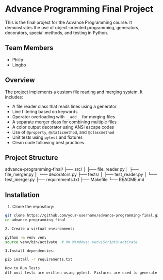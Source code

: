 # Advance Programming Final Project

This is the final project for the Advance Programming course. It demonstrates the use of object-oriented programming, generators, decorators, special methods, and testing in Python.

## Team Members

- Philip  
- Lingbo

## Overview

The project implements a custom file reading and merging system. It includes:

- A file reader class that reads lines using a generator
- Line filtering based on keywords
- Operator overloading with `__add__` for merging files
- A separate merger class for combining multiple files
- A color output decorator using ANSI escape codes
- Use of `@property`, `@staticmethod`, and `@classmethod`
- Unit tests using `pytest` and fixtures
- Clean code following best practices

## Project Structure

advance-programming-final/
├── src/
│ ├── file_reader.py
│ ├── file_merger.py
│ └── decorators.py
├── tests/
│ ├── test_reader.py
│ └── test_merger.py
├── requirements.txt
├── Makefile
└── README.md
## Installation

1. Clone the repository:

```bash
git clone https://github.com/your-username/advance-programming-final.git
cd advance-programming-final

2. Create a virtual environment:

python -m venv venv
source venv/bin/activate  # On Windows: venv\Scripts\activate

3.Install dependencies:

pip install -r requirements.txt

How to Run Tests
All unit tests are written using pytest. Fixtures are used to generate temporary test files.
